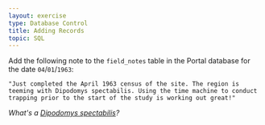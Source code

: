 ```yaml
---
layout: exercise
type: Database Control
title: Adding Records
topic: SQL
---
```


Add the following note to the `field_notes` table in the Portal database
for the date `04`/`01`/`1963`:

`"Just completed the April 1963 census of the site. The region is teeming
with Dipodomys spectabilis. Using the time machine to conduct trapping
prior to the start of the study is working out great!"`

*What's a [Dipodomys spectabilis](https://en.wikipedia.org/wiki/Banner-tailed_kangaroo_rat)?* 
